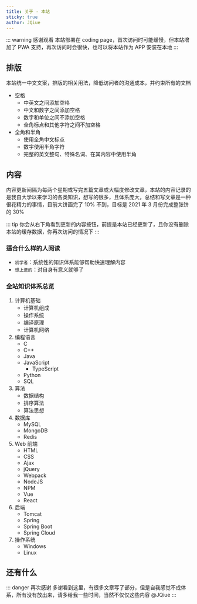 ```yaml
---
title: 关于 - 本站
sticky: true
author: JQiue
---
```


::: warning 感谢观看
本站部署在 coding page，首次访问时可能缓慢，但本站增加了 PWA 支持，再次访问时会很快，也可以将本站作为 APP 安装在本地
:::

## 排版

本站统一中文文案，排版的相关用法，降低访问者的沟通成本，并约束所有的文档

+ 空格
  + 中英文之间添加空格
  + 中文和数字之间添加空格
  + 数字和单位之间不添加空格
  + 全角标点和其他字符之间不加空格
+ 全角和半角
  + 使用全角中文标点
  + 数字使用半角字符
  + 完整的英文整句、特殊名词、在其内容中使用半角

## 内容

内容更新间隔为每两个星期或写完五篇文章或大幅度修改文章，本站的内容记录的是我自大学以来学习的各类知识，想写的很多，且体系庞大，总结和写文章是一种很花精力的事情，目前大饼画完了 10% 不到，目标是 2021 年 3 月份完成整张饼的 30%

::: tip
你会从右下角看到更新的内容按钮，前提是本站已经更新了，且你没有删除本站的缓存数据，你再次访问的情况下
:::

### 适合什么样的人阅读

+ `初学者`：系统性的知识体系能够帮助快速理解内容
+ `想上进的`：对自身有意义就够了

### 全站知识体系总览

1. 计算机基础
    + 计算机组成
    + 操作系统
    + 编译原理
    + 计算机网络
2. 编程语言
    + C
    + C++
    + Java
    + JavaScript
      + TypeScript
    + Python
    + SQL
3. 算法
    + 数据结构
    + 排序算法
    + 算法思想
4. 数据库
    + MySQL
    + MongoDB
    + Redis
5. Web 前端
   + HTML
   + CSS
   + Ajax
   + jQuery
   + Webpack
   + NodeJS
   + NPM
   + Vue
   + React
6. 后端
   + Tomcat
   + Spring
   + Spring Boot
   + Spring Cloud
7. 操作系统
   + Windows
   + Linux

## 还有什么

::: danger 再次感谢
多谢看到这里，有很多文章写了部分，但是自我感觉不成体系，所有没有放出来，请多给我一些时间，当然不仅仅这些内容 @JQiue
:::
